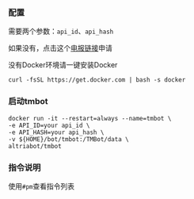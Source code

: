 ### 配置

需要两个参数：`api_id`、`api_hash`

如果没有，点击这个[电报链接](https://my.telegram.org/apps)申请

没有Docker环境请一键安装Docker

`curl -fsSL https://get.docker.com | bash -s docker`

### 启动tmbot
```
docker run -it --restart=always --name=tmbot \
-e API_ID=your api_id \
-e API_HASH=your api_hash \
-v ${HOME}/bot/tmbot:/TMBot/data \
altriabot/tmbot
```

### 指令说明

使用`#pm`查看指令列表
